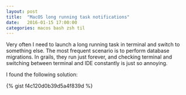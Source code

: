 ```yaml
---
layout: post
title:  "MacOS long running task notifications"
date:   2016-01-15 17:00:00
categories: macos bash zsh til
---
```


Very often I need to launch a long running task in terminal and switch to something else. The most frequent scenario is to perform database migrations. In grails, they run just forever, and checking terminal and switching between terminal and IDE constantly is just so annoying.

I found the following solution:

{% gist f4c120d0b39d5a4f839d %}